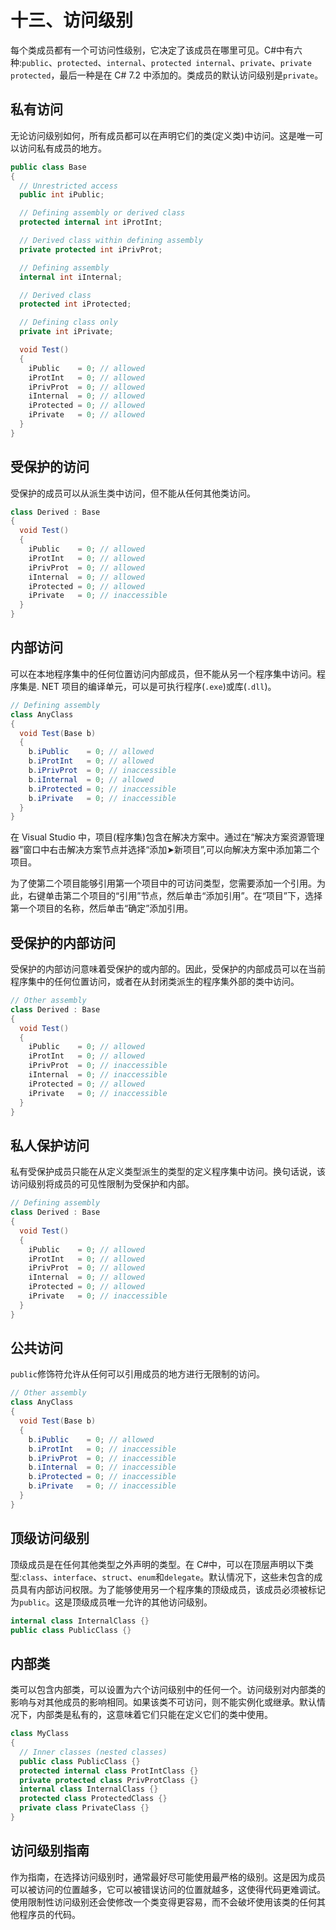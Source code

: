 # 十三、访问级别

每个类成员都有一个可访问性级别，它决定了该成员在哪里可见。C#中有六种:`public`、`protected`、`internal`、`protected internal`、`private`、`private protected`，最后一种是在 C# 7.2 中添加的。类成员的默认访问级别是`private`。

## 私有访问

无论访问级别如何，所有成员都可以在声明它们的类(定义类)中访问。这是唯一可以访问私有成员的地方。

```cs
public class Base
{
  // Unrestricted access
  public int iPublic;

  // Defining assembly or derived class
  protected internal int iProtInt;

  // Derived class within defining assembly
  private protected int iPrivProt;

  // Defining assembly
  internal int iInternal;

  // Derived class
  protected int iProtected;

  // Defining class only
  private int iPrivate;

  void Test()
  {
    iPublic    = 0; // allowed
    iProtInt   = 0; // allowed
    iPrivProt  = 0; // allowed
    iInternal  = 0; // allowed
    iProtected = 0; // allowed
    iPrivate   = 0; // allowed
  }
}

```

## 受保护的访问

受保护的成员可以从派生类中访问，但不能从任何其他类访问。

```cs
class Derived : Base
{
  void Test()
  {
    iPublic    = 0; // allowed
    iProtInt   = 0; // allowed
    iPrivProt  = 0; // allowed
    iInternal  = 0; // allowed
    iProtected = 0; // allowed
    iPrivate   = 0; // inaccessible
  }
}

```

## 内部访问

可以在本地程序集中的任何位置访问内部成员，但不能从另一个程序集中访问。程序集是. NET 项目的编译单元，可以是可执行程序(`.exe`)或库(`.dll`)。

```cs
// Defining assembly
class AnyClass
{
  void Test(Base b)
  {
    b.iPublic    = 0; // allowed
    b.iProtInt   = 0; // allowed
    b.iPrivProt  = 0; // inaccessible
    b.iInternal  = 0; // allowed
    b.iProtected = 0; // inaccessible
    b.iPrivate   = 0; // inaccessible
  }
}

```

在 Visual Studio 中，项目(程序集)包含在解决方案中。通过在“解决方案资源管理器”窗口中右击解决方案节点并选择“添加➤新项目”,可以向解决方案中添加第二个项目。

为了使第二个项目能够引用第一个项目中的可访问类型，您需要添加一个引用。为此，右键单击第二个项目的“引用”节点，然后单击“添加引用”。在“项目”下，选择第一个项目的名称，然后单击“确定”添加引用。

## 受保护的内部访问

受保护的内部访问意味着受保护的或内部的。因此，受保护的内部成员可以在当前程序集中的任何位置访问，或者在从封闭类派生的程序集外部的类中访问。

```cs
// Other assembly
class Derived : Base
{
  void Test()
  {
    iPublic    = 0; // allowed
    iProtInt   = 0; // allowed
    iPrivProt  = 0; // inaccessible
    iInternal  = 0; // inaccessible
    iProtected = 0; // allowed
    iPrivate   = 0; // inaccessible
  }
}

```

## 私人保护访问

私有受保护成员只能在从定义类型派生的类型的定义程序集中访问。换句话说，该访问级别将成员的可见性限制为受保护和内部。

```cs
// Defining assembly
class Derived : Base
{
  void Test()
  {
    iPublic    = 0; // allowed
    iProtInt   = 0; // allowed
    iPrivProt  = 0; // allowed
    iInternal  = 0; // allowed
    iProtected = 0; // allowed
    iPrivate   = 0; // inaccessible
  }
}

```

## 公共访问

`public`修饰符允许从任何可以引用成员的地方进行无限制的访问。

```cs
// Other assembly
class AnyClass
{
  void Test(Base b)
  {
    b.iPublic    = 0; // allowed
    b.iProtInt   = 0; // inaccessible
    b.iPrivProt  = 0; // inaccessible
    b.iInternal  = 0; // inaccessible
    b.iProtected = 0; // inaccessible
    b.iPrivate   = 0; // inaccessible
  }
}

```

## 顶级访问级别

顶级成员是在任何其他类型之外声明的类型。在 C#中，可以在顶层声明以下类型:`class`、`interface`、`struct`、`enum`和`delegate`。默认情况下，这些未包含的成员具有内部访问权限。为了能够使用另一个程序集的顶级成员，该成员必须被标记为`public`。这是顶级成员唯一允许的其他访问级别。

```cs
internal class InternalClass {}
public class PublicClass {}

```

## 内部类

类可以包含内部类，可以设置为六个访问级别中的任何一个。访问级别对内部类的影响与对其他成员的影响相同。如果该类不可访问，则不能实例化或继承。默认情况下，内部类是私有的，这意味着它们只能在定义它们的类中使用。

```cs
class MyClass
{
  // Inner classes (nested classes)
  public class PublicClass {}
  protected internal class ProtIntClass {}
  private protected class PrivProtClass {}
  internal class InternalClass {}
  protected class ProtectedClass {}
  private class PrivateClass {}
}

```

## 访问级别指南

作为指南，在选择访问级别时，通常最好尽可能使用最严格的级别。这是因为成员可以被访问的位置越多，它可以被错误访问的位置就越多，这使得代码更难调试。使用限制性访问级别还会使修改一个类变得更容易，而不会破坏使用该类的任何其他程序员的代码。